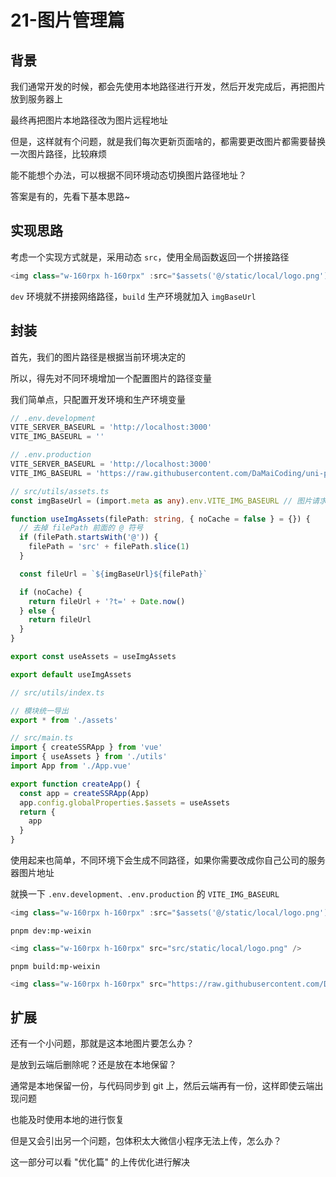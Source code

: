 # 21-图片管理篇

## 背景

我们通常开发的时候，都会先使用本地路径进行开发，然后开发完成后，再把图片放到服务器上

最终再把图片本地路径改为图片远程地址

但是，这样就有个问题，就是我们每次更新页面啥的，都需要更改图片都需要替换一次图片路径，比较麻烦

能不能想个办法，可以根据不同环境动态切换图片路径地址？

答案是有的，先看下基本思路~

## 实现思路

考虑一个实现方式就是，采用动态 `src`，使用全局函数返回一个拼接路径

```typescript
<img class="w-160rpx h-160rpx" :src="$assets('@/static/local/logo.png')" />
```

`dev` 环境就不拼接网络路径，`build` 生产环境就加入 `imgBaseUrl`

## 封装

首先，我们的图片路径是根据当前环境决定的

所以，得先对不同环境增加一个配置图片的路径变量

我们简单点，只配置开发环境和生产环境变量

```typescript
// .env.development
VITE_SERVER_BASEURL = 'http://localhost:3000'
VITE_IMG_BASEURL = ''
```

```typescript
// .env.production
VITE_SERVER_BASEURL = 'http://localhost:3000'
VITE_IMG_BASEURL = 'https://raw.githubusercontent.com/DaMaiCoding/uni-plus/refs/heads/master/'
```

```typescript
// src/utils/assets.ts
const imgBaseUrl = (import.meta as any).env.VITE_IMG_BASEURL // 图片请求路径

function useImgAssets(filePath: string, { noCache = false } = {}) {
  // 去掉 filePath 前面的 @ 符号
  if (filePath.startsWith('@')) {
    filePath = 'src' + filePath.slice(1)
  }

  const fileUrl = `${imgBaseUrl}${filePath}`

  if (noCache) {
    return fileUrl + '?t=' + Date.now()
  } else {
    return fileUrl
  }
}

export const useAssets = useImgAssets

export default useImgAssets
```

```typescript
// src/utils/index.ts

// 模块统一导出
export * from './assets'
```

```typescript
// src/main.ts
import { createSSRApp } from 'vue'
import { useAssets } from './utils'
import App from './App.vue'

export function createApp() {
  const app = createSSRApp(App)
  app.config.globalProperties.$assets = useAssets
  return {
    app
  }
}
```

使用起来也简单，不同环境下会生成不同路径，如果你需要改成你自己公司的服务器图片地址

就换一下 `.env.development、.env.production` 的 `VITE_IMG_BASEURL`

```typescript
<img class="w-160rpx h-160rpx" :src="$assets('@/static/local/logo.png')" />
```

`pnpm dev:mp-weixin`

```typescript
<img class="w-160rpx h-160rpx" src="src/static/local/logo.png" />
```

`pnpm build:mp-weixin`

```typescript
<img class="w-160rpx h-160rpx" src="https://raw.githubusercontent.com/DaMaiCoding/uni-plus/refs/heads/master/src/static/local/logo.png" />
```

## 扩展

还有一个小问题，那就是这本地图片要怎么办？

是放到云端后删除呢？还是放在本地保留？

通常是本地保留一份，与代码同步到 git 上，然后云端再有一份，这样即使云端出现问题

也能及时使用本地的进行恢复

但是又会引出另一个问题，包体积太大微信小程序无法上传，怎么办？

这一部分可以看 "优化篇" 的上传优化进行解决
